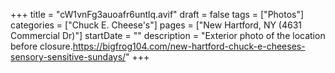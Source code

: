 +++
title = "cW1vnFg3auoafr6untlq.avif"
draft = false
tags = ["Photos"]
categories = ["Chuck E. Cheese's"]
pages = ["New Hartford, NY (4631 Commercial Dr)"]
startDate = ""
description = "Exterior photo of the location before closure.https://bigfrog104.com/new-hartford-chuck-e-cheeses-sensory-sensitive-sundays/"
+++
